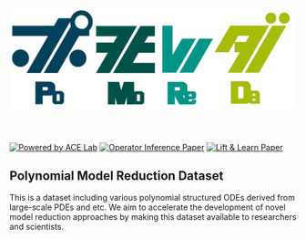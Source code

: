 <h1 align="center">
  <img src="https://github.com/smallpondtom/PoMoReDa/blob/main/logo/PoMoReDa_small.png?raw=true" alt="PoMoReDa Logo" width=600/>
</h1><br>

[![Powered by ACE Lab](https://img.shields.io/badge/powered%20by-NumFOCUS-orange.svg?style=flat&colorA=E1523D&colorB=007D8A)](
https://sites.google.com/view/elizabeth-qian/research/ace-group)
[![Operator Inference Paper](https://img.shields.io/badge/DOI-10.1038%2Fs41592--019--0686--2-blue)](
http://dx.doi.org/10.1016/j.cma.2016.03.025)
[![Lift & Learn Paper](https://img.shields.io/badge/DOI-10.1038%2Fs41592--019--0686--2-blue)](
https://doi.org/10.1016/j.physd.2020.132401)

## Polynomial Model Reduction Dataset
This is a dataset including various polynomial structured ODEs derived from large-scale PDEs and etc.
We aim to accelerate the development of novel model reduction approaches by making this dataset available to researchers and scientists.
